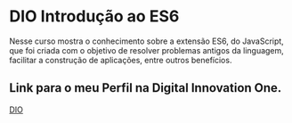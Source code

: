 # DIO Introdução ao ES6

Nesse curso mostra o conhecimento sobre a extensão ES6, do JavaScript, que foi criada com o objetivo de resolver problemas antigos da linguagem, facilitar a construção de aplicações, entre outros benefícios.

## Link para o meu Perfil na Digital Innovation One.
[DIO](https://web.digitalinnovation.one/users/ddiogooliveira9)

